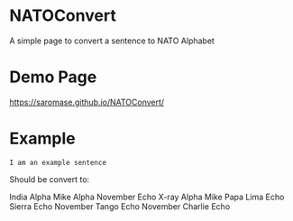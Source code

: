 # NATOConvert
A simple page to convert a sentence to NATO Alphabet

# Demo Page
https://saromase.github.io/NATOConvert/

# Example
`I am an example sentence`

Should be convert to:

India Alpha Mike Alpha November Echo X-ray Alpha Mike Papa Lima Echo Sierra Echo November Tango Echo November Charlie Echo
